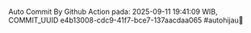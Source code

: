 Auto Commit By Github Action pada: 2025-09-11 19:41:09 WIB, COMMIT_UUID e4b13008-cdc9-41f7-bce7-137aacdaa065 #autohijau🗿
